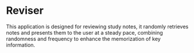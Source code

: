 # Reviser
This application is designed for reviewing study notes, it randomly retrieves notes and presents them to the user at a steady pace, combining randomness and frequency to enhance the memorization of key information.

